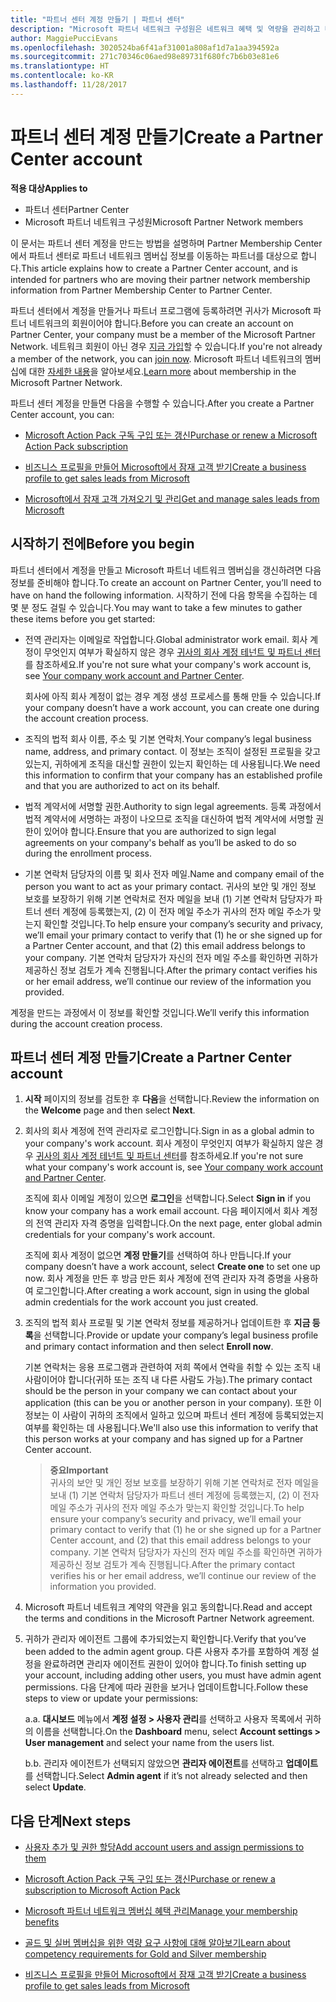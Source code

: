 ```yaml
---
title: "파트너 센터 계정 만들기 | 파트너 센터"
description: "Microsoft 파트너 네트워크 구성원은 네트워크 혜택 및 역량을 관리하고 비즈니스 프로필을 만들기 위해 파트너 센터 계정을 만들어야 합니다."
author: MaggiePucciEvans
ms.openlocfilehash: 3020524ba6f41af31001a808af1d7a1aa394592a
ms.sourcegitcommit: 271c70346c06aed98e89731f680fc7b6b03e81e6
ms.translationtype: HT
ms.contentlocale: ko-KR
ms.lasthandoff: 11/28/2017
---
```

# <a name="create-a-partner-center-account"></a><span data-ttu-id="18f48-103">파트너 센터 계정 만들기</span><span class="sxs-lookup"><span data-stu-id="18f48-103">Create a Partner Center account</span></span>

**<span data-ttu-id="18f48-104">적용 대상</span><span class="sxs-lookup"><span data-stu-id="18f48-104">Applies to</span></span>**

-   <span data-ttu-id="18f48-105">파트너 센터</span><span class="sxs-lookup"><span data-stu-id="18f48-105">Partner Center</span></span>
-   <span data-ttu-id="18f48-106">Microsoft 파트너 네트워크 구성원</span><span class="sxs-lookup"><span data-stu-id="18f48-106">Microsoft Partner Network members</span></span>


<span data-ttu-id="18f48-107">이 문서는 파트너 센터 계정을 만드는 방법을 설명하며 Partner Membership Center에서 파트너 센터로 파트너 네트워크 멤버십 정보를 이동하는 파트너를 대상으로 합니다.</span><span class="sxs-lookup"><span data-stu-id="18f48-107">This article explains how to create a Partner Center account, and is intended for partners who are moving their partner network membership information from Partner Membership Center to Partner Center.</span></span> 

<span data-ttu-id="18f48-108">파트너 센터에서 계정을 만들거나 파트너 프로그램에 등록하려면 귀사가 Microsoft 파트너 네트워크의 회원이어야 합니다.</span><span class="sxs-lookup"><span data-stu-id="18f48-108">Before you can create an account on Partner Center, your company must be a member of the Microsoft Partner Network.</span></span> <span data-ttu-id="18f48-109">네트워크 회원이 아닌 경우 [지금 가입](https://partners.microsoft.com/PartnerProgram/simplifiedenrollment.aspx)할 수 있습니다.</span><span class="sxs-lookup"><span data-stu-id="18f48-109">If you're not already a member of the network, you can [join now](https://partners.microsoft.com/PartnerProgram/simplifiedenrollment.aspx).</span></span> <span data-ttu-id="18f48-110">Microsoft 파트너 네트워크의 멤버십에 대한 [자세한 내용](https://partner.microsoft.com/membership)을 알아보세요.</span><span class="sxs-lookup"><span data-stu-id="18f48-110">[Learn more](https://partner.microsoft.com/membership) about membership in the Microsoft Partner Network.</span></span>  

<span data-ttu-id="18f48-111">파트너 센터 계정을 만들면 다음을 수행할 수 있습니다.</span><span class="sxs-lookup"><span data-stu-id="18f48-111">After you create a Partner Center account, you can:</span></span>

-   [<span data-ttu-id="18f48-112">Microsoft Action Pack 구독 구입 또는 갱신</span><span class="sxs-lookup"><span data-stu-id="18f48-112">Purchase or renew a Microsoft Action Pack subscription</span></span>](mpn-get-action-pack.md)

-   [<span data-ttu-id="18f48-113">비즈니스 프로필을 만들어 Microsoft에서 잠재 고객 받기</span><span class="sxs-lookup"><span data-stu-id="18f48-113">Create a business profile to get sales leads from Microsoft</span></span>](create-a-marketing-profile.md)

-   [<span data-ttu-id="18f48-114">Microsoft에서 잠재 고객 가져오기 및 관리</span><span class="sxs-lookup"><span data-stu-id="18f48-114">Get and manage sales leads from Microsoft</span></span>](responding-to-referrals.md)

## <a name="before-you-begin"></a><span data-ttu-id="18f48-115">시작하기 전에</span><span class="sxs-lookup"><span data-stu-id="18f48-115">Before you begin</span></span>

<span data-ttu-id="18f48-116">파트너 센터에서 계정을 만들고 Microsoft 파트너 네트워크 멤버십을 갱신하려면 다음 정보를 준비해야 합니다.</span><span class="sxs-lookup"><span data-stu-id="18f48-116">To create an account on Partner Center, you’ll need to have on hand the following information.</span></span> <span data-ttu-id="18f48-117">시작하기 전에 다음 항목을 수집하는 데 몇 분 정도 걸릴 수 있습니다.</span><span class="sxs-lookup"><span data-stu-id="18f48-117">You may want to take a few minutes to gather these items before you get started:</span></span>

-   <span data-ttu-id="18f48-118">전역 관리자는 이메일로 작업합니다.</span><span class="sxs-lookup"><span data-stu-id="18f48-118">Global administrator work email.</span></span> <span data-ttu-id="18f48-119">회사 계정이 무엇인지 여부가 확실하지 않은 경우 [귀사의 회사 계정 테넌트 및 파트너 센터](azure-active-directory-tenants-and-partner-center.md)를 참조하세요.</span><span class="sxs-lookup"><span data-stu-id="18f48-119">If you're not sure what your company's work account is, see [Your company work account and Partner Center](azure-active-directory-tenants-and-partner-center.md).</span></span>

    <span data-ttu-id="18f48-120">회사에 아직 회사 계정이 없는 경우 계정 생성 프로세스를 통해 만들 수 있습니다.</span><span class="sxs-lookup"><span data-stu-id="18f48-120">If your company doesn’t have a work account, you can create one during the account creation process.</span></span> 

-   <span data-ttu-id="18f48-121">조직의 법적 회사 이름, 주소 및 기본 연락처.</span><span class="sxs-lookup"><span data-stu-id="18f48-121">Your company’s legal business name, address, and primary contact.</span></span> <span data-ttu-id="18f48-122">이 정보는 조직이 설정된 프로필을 갖고 있는지, 귀하에게 조직을 대신할 권한이 있는지 확인하는 데 사용됩니다.</span><span class="sxs-lookup"><span data-stu-id="18f48-122">We need this information to confirm that your company has an established profile and that you are authorized to act on its behalf.</span></span> 

-   <span data-ttu-id="18f48-123">법적 계약서에 서명할 권한.</span><span class="sxs-lookup"><span data-stu-id="18f48-123">Authority to sign legal agreements.</span></span> <span data-ttu-id="18f48-124">등록 과정에서 법적 계약서에 서명하는 과정이 나오므로 조직을 대신하여 법적 계약서에 서명할 권한이 있어야 합니다.</span><span class="sxs-lookup"><span data-stu-id="18f48-124">Ensure that you are authorized to sign legal agreements on your company's behalf as you’ll be asked to do so during the enrollment process.</span></span>

-   <span data-ttu-id="18f48-125">기본 연락처 담당자의 이름 및 회사 전자 메일.</span><span class="sxs-lookup"><span data-stu-id="18f48-125">Name and company email of the person you want to act as your primary contact.</span></span> <span data-ttu-id="18f48-126">귀사의 보안 및 개인 정보 보호를 보장하기 위해 기본 연락처로 전자 메일을 보내 (1) 기본 연락처 담당자가 파트너 센터 계정에 등록했는지, (2) 이 전자 메일 주소가 귀사의 전자 메일 주소가 맞는지 확인할 것입니다.</span><span class="sxs-lookup"><span data-stu-id="18f48-126">To help ensure your company’s security and privacy, we’ll email your primary contact to verify that (1) he or she signed up for a Partner Center account, and that (2) this email address belongs to your company.</span></span> <span data-ttu-id="18f48-127">기본 연락처 담당자가 자신의 전자 메일 주소를 확인하면 귀하가 제공하신 정보 검토가 계속 진행됩니다.</span><span class="sxs-lookup"><span data-stu-id="18f48-127">After the primary contact verifies his or her email address, we’ll continue our review of the information you provided.</span></span>

<span data-ttu-id="18f48-128">계정을 만드는 과정에서 이 정보를 확인할 것입니다.</span><span class="sxs-lookup"><span data-stu-id="18f48-128">We’ll verify this information during the account creation process.</span></span> 
 
## <a name="create-a-partner-center-account"></a><span data-ttu-id="18f48-129">파트너 센터 계정 만들기</span><span class="sxs-lookup"><span data-stu-id="18f48-129">Create a Partner Center account</span></span>

1.  <span data-ttu-id="18f48-130">**시작** 페이지의 정보를 검토한 후 **다음**을 선택합니다.</span><span class="sxs-lookup"><span data-stu-id="18f48-130">Review the information on the **Welcome** page and then select **Next**.</span></span>

2.  <span data-ttu-id="18f48-131">회사의 회사 계정에 전역 관리자로 로그인합니다.</span><span class="sxs-lookup"><span data-stu-id="18f48-131">Sign in as a global admin to your company's work account.</span></span> <span data-ttu-id="18f48-132">회사 계정이 무엇인지 여부가 확실하지 않은 경우 [귀사의 회사 계정 테넌트 및 파트너 센터](azure-active-directory-tenants-and-partner-center.md)를 참조하세요.</span><span class="sxs-lookup"><span data-stu-id="18f48-132">If you're not sure what your company's work account is, see [Your company work account and Partner Center](azure-active-directory-tenants-and-partner-center.md).</span></span>

    <span data-ttu-id="18f48-133">조직에 회사 이메일 계정이 있으면 **로그인**을 선택합니다.</span><span class="sxs-lookup"><span data-stu-id="18f48-133">Select **Sign in** if you know your company has a work email account.</span></span> <span data-ttu-id="18f48-134">다음 페이지에서 회사 계정의 전역 관리자 자격 증명을 입력합니다.</span><span class="sxs-lookup"><span data-stu-id="18f48-134">On the next page, enter global admin credentials for your company's work account.</span></span> 

    <span data-ttu-id="18f48-135">조직에 회사 계정이 없으면 **계정 만들기**를 선택하여 하나 만듭니다.</span><span class="sxs-lookup"><span data-stu-id="18f48-135">If your company doesn’t have a work account, select **Create one** to set one up now.</span></span> <span data-ttu-id="18f48-136">회사 계정을 만든 후 방금 만든 회사 계정에 전역 관리자 자격 증명을 사용하여 로그인합니다.</span><span class="sxs-lookup"><span data-stu-id="18f48-136">After creating a work account, sign in using the global admin credentials for the work account you just created.</span></span>

3.  <span data-ttu-id="18f48-137">조직의 법적 회사 프로필 및 기본 연락처 정보를 제공하거나 업데이트한 후 **지금 등록**을 선택합니다.</span><span class="sxs-lookup"><span data-stu-id="18f48-137">Provide or update your company’s legal business profile and primary contact information and then select **Enroll now**.</span></span> 

    <span data-ttu-id="18f48-138">기본 연락처는 응용 프로그램과 관련하여 저희 쪽에서 연락을 취할 수 있는 조직 내 사람이어야 합니다(귀하 또는 조직 내 다른 사람도 가능).</span><span class="sxs-lookup"><span data-stu-id="18f48-138">The primary contact should be the person in your company we can contact about your application (this can be you or another person in your company).</span></span> <span data-ttu-id="18f48-139">또한 이 정보는 이 사람이 귀하의 조직에서 일하고 있으며 파트너 센터 계정에 등록되었는지 여부를 확인하는 데 사용됩니다.</span><span class="sxs-lookup"><span data-stu-id="18f48-139">We'll also use this information to verify that this person works at your company and has signed up for a Partner Center account.</span></span>

    >**<span data-ttu-id="18f48-140">중요</span><span class="sxs-lookup"><span data-stu-id="18f48-140">Important</span></span>**<br> <span data-ttu-id="18f48-141">귀사의 보안 및 개인 정보 보호를 보장하기 위해 기본 연락처로 전자 메일을 보내 (1) 기본 연락처 담당자가 파트너 센터 계정에 등록했는지, (2) 이 전자 메일 주소가 귀사의 전자 메일 주소가 맞는지 확인할 것입니다.</span><span class="sxs-lookup"><span data-stu-id="18f48-141">To help ensure your company’s security and privacy, we’ll email your primary contact to verify that (1) he or she signed up for a Partner Center account, and (2) that this email address belongs to your company.</span></span> <span data-ttu-id="18f48-142">기본 연락처 담당자가 자신의 전자 메일 주소를 확인하면 귀하가 제공하신 정보 검토가 계속 진행됩니다.</span><span class="sxs-lookup"><span data-stu-id="18f48-142">After the primary contact verifies his or her email address, we’ll continue our review of the information you provided.</span></span>

4.  <span data-ttu-id="18f48-143">Microsoft 파트너 네트워크 계약의 약관을 읽고 동의합니다.</span><span class="sxs-lookup"><span data-stu-id="18f48-143">Read and accept the terms and conditions in the Microsoft Partner Network agreement.</span></span> 

5.  <span data-ttu-id="18f48-144">귀하가 관리자 에이전트 그룹에 추가되었는지 확인합니다.</span><span class="sxs-lookup"><span data-stu-id="18f48-144">Verify that you’ve been added to the admin agent group.</span></span> <span data-ttu-id="18f48-145">다른 사용자 추가를 포함하여 계정 설정을 완료하려면 관리자 에이전트 권한이 있어야 합니다.</span><span class="sxs-lookup"><span data-stu-id="18f48-145">To finish setting up your account, including adding other users, you must have admin agent permissions.</span></span> <span data-ttu-id="18f48-146">다음 단계에 따라 권한을 보거나 업데이트합니다.</span><span class="sxs-lookup"><span data-stu-id="18f48-146">Follow these steps to view or update your permissions:</span></span>

    <span data-ttu-id="18f48-147">a.</span><span class="sxs-lookup"><span data-stu-id="18f48-147">a.</span></span> <span data-ttu-id="18f48-148">**대시보드** 메뉴에서 **계정 설정 > 사용자 관리**를 선택하고 사용자 목록에서 귀하의 이름을 선택합니다.</span><span class="sxs-lookup"><span data-stu-id="18f48-148">On the **Dashboard** menu, select **Account settings > User management** and select your name from the users list.</span></span> 

    <span data-ttu-id="18f48-149">b.</span><span class="sxs-lookup"><span data-stu-id="18f48-149">b.</span></span> <span data-ttu-id="18f48-150">관리자 에이전트가 선택되지 않았으면 **관리자 에이전트**를 선택하고 **업데이트**를 선택합니다.</span><span class="sxs-lookup"><span data-stu-id="18f48-150">Select **Admin agent** if it’s not already selected and then select **Update**.</span></span> 

## <a name="next-steps"></a><span data-ttu-id="18f48-151">다음 단계</span><span class="sxs-lookup"><span data-stu-id="18f48-151">Next steps</span></span>

-   [<span data-ttu-id="18f48-152">사용자 추가 및 권한 할당</span><span class="sxs-lookup"><span data-stu-id="18f48-152">Add account users and assign permissions to them</span></span>](create-user-accounts-and-set-permissions.md)

-   [<span data-ttu-id="18f48-153">Microsoft Action Pack 구독 구입 또는 갱신</span><span class="sxs-lookup"><span data-stu-id="18f48-153">Purchase or renew a subscription to Microsoft Action Pack</span></span>](mpn-get-action-pack.md)

-   [<span data-ttu-id="18f48-154">Microsoft 파트너 네트워크 멤버십 혜택 관리</span><span class="sxs-lookup"><span data-stu-id="18f48-154">Manage your membership benefits</span></span>](manage-your-partner-network-benefits.md)

-   [<span data-ttu-id="18f48-155">골드 및 실버 멤버십을 위한 역량 요구 사항에 대해 알아보기</span><span class="sxs-lookup"><span data-stu-id="18f48-155">Learn about competency requirements for Gold and Silver membership</span></span>](learn-about-competencies.md)

-   [<span data-ttu-id="18f48-156">비즈니스 프로필을 만들어 Microsoft에서 잠재 고객 받기</span><span class="sxs-lookup"><span data-stu-id="18f48-156">Create a business profile to get sales leads from Microsoft</span></span>](create-a-marketing-profile.md)